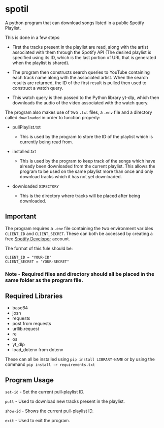 # spotil
A python program that can download songs listed in a public Spotify Playlist.

This is done in a few steps:

- First the tracks present in the playlist are read, along with the artist associated with them through the Spotify API (The desired playlist is specified using its ID, which is the last portion of URL that is generated when the playlist is shared).

- The program then constructs search queries to YouTube containing each track name along with the associated artist. When the search results are returned, the ID of the first result is pulled then used to construct a watch query.

- This watch query is then passed to the Python library yt-dlp, which then downloads the audio of the video associated with the watch query.

The program also makes use of two `.txt` files, a `.env` file and a directory called `downloaded` in order to function properly:
- pullPlaylist.txt
  - This is used by the program to store the ID of the playlist which is currently being read from.

- installed.txt
  - This is used by the program to keep track of the songs which have already been downloaded from the current playlist. This allows the program to be used on the same playlist more than once and only download tracks which it has not yet downloaded.

- downloaded `DIRECTORY`
  - This is the directory where tracks will be placed after being downloaded.

## Important
The program requires a `.env` file containing the two environment varibles `CLIENT_ID` and `CLIENT_SECRET`. These can both be accessed by creating a free [Spotify Developer](https://developer.spotify.com/) account.

The format of this fule should be:
```
CLIENT_ID = "YOUR-ID"
CLIENT_SECRET = "YOUR-SECRET"
```

### Note - Required files and directory should all be placed in the same folder as the program file.

## Required Libraries

- base64
- josn
- requests
- post from requests
- urllib.request
- re
- os
- yt_dlp
- load_dotenv from dotenv

These can all be installed using `pip install LIBRARY-NAME` or by using the command `pip install -r requirements.txt`

## Program Usage
`set-id` - Set the current pull-playlist ID.

`pull` - Used to download new tracks present in the playlist.

`show-id` - Shows the current pull-playlist ID.

`exit` - Used to exit the program.



  
